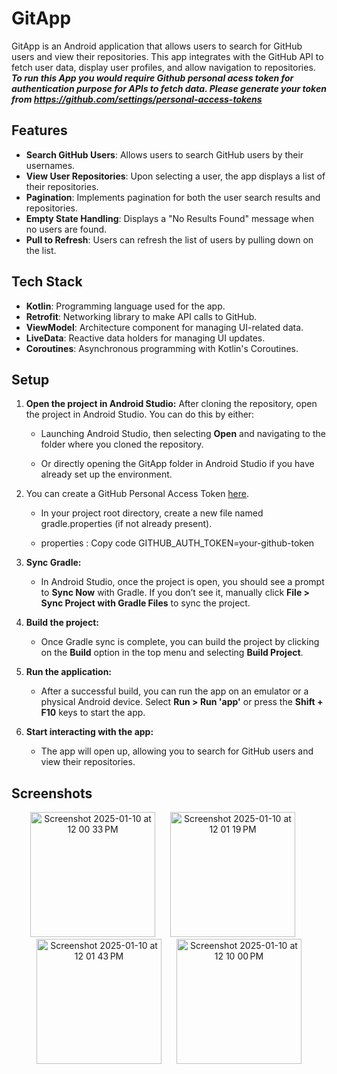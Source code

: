 # GitApp

GitApp is an Android application that allows users to search for GitHub users and view their repositories. This app integrates with the GitHub API to fetch user data, display user profiles, and allow navigation to repositories.
***To run this App you would require Github personal acess token for authentication purpose for APIs to fetch data. Please generate your token from https://github.com/settings/personal-access-tokens***

## Features

- **Search GitHub Users**: Allows users to search GitHub users by their usernames.
- **View User Repositories**: Upon selecting a user, the app displays a list of their repositories.
- **Pagination**: Implements pagination for both the user search results and repositories.
- **Empty State Handling**: Displays a "No Results Found" message when no users are found.
- **Pull to Refresh**: Users can refresh the list of users by pulling down on the list.
  
## Tech Stack

- **Kotlin**: Programming language used for the app.
- **Retrofit**: Networking library to make API calls to GitHub.
- **ViewModel**: Architecture component for managing UI-related data.
- **LiveData**: Reactive data holders for managing UI updates.
- **Coroutines**: Asynchronous programming with Kotlin's Coroutines.

## Setup
1.  **Open the project in Android Studio:**
After cloning the repository, open the project in Android Studio. You can do this by either:
    
    *   Launching Android Studio, then selecting **Open** and navigating to the folder where you cloned the repository.
        
    *   Or directly opening the GitApp folder in Android Studio if you have already set up the environment.
        
2.  You can create a GitHub Personal Access Token [here](https://github.com/settings/tokens).
    
    *   In your project root directory, create a new file named gradle.properties (if not already present).
        
    *   properties : Copy code GITHUB\_AUTH\_TOKEN=your-github-token
        
3.  **Sync Gradle:**
    
    *   In Android Studio, once the project is open, you should see a prompt to **Sync Now** with Gradle. If you don’t see it, manually click **File > Sync Project with Gradle Files** to sync the project.
        
4.  **Build the project:**
    
    *   Once Gradle sync is complete, you can build the project by clicking on the **Build** option in the top menu and selecting **Build Project**.
        
5.  **Run the application:**
    
    *   After a successful build, you can run the app on an emulator or a physical Android device. Select **Run > Run 'app'** or press the **Shift + F10** keys to start the app.
        
6.  **Start interacting with the app:**
    
    *   The app will open up, allowing you to search for GitHub users and view their repositories.
        

## Screenshots
<p align="center">
  <img width="200" alt="Screenshot 2025-01-10 at 12 00 33 PM" src="https://github.com/user-attachments/assets/0aadd4cd-c75f-46e2-bef3-c0a8e64eaecb" style="margin-right: 20px;" />
  <img width="200" alt="Screenshot 2025-01-10 at 12 01 19 PM" src="https://github.com/user-attachments/assets/d8ba2e33-0e01-4edb-aef1-53d6472d7ebb" style="margin-right: 20px;" />
  <img width="200" alt="Screenshot 2025-01-10 at 12 01 43 PM" src="https://github.com/user-attachments/assets/81239be8-979d-4cab-8c9e-f0e3f69465bb" style="margin-right: 20px;"/>
  <img width="200" alt="Screenshot 2025-01-10 at 12 10 00 PM" src="https://github.com/user-attachments/assets/5a6eb613-f462-4eb5-a021-9443f4d0dcac" />

</p>


